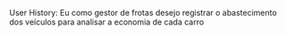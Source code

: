User History:
  Eu como gestor de frotas
  desejo registrar o abastecimento dos veículos
  para analisar a economia de cada carro
